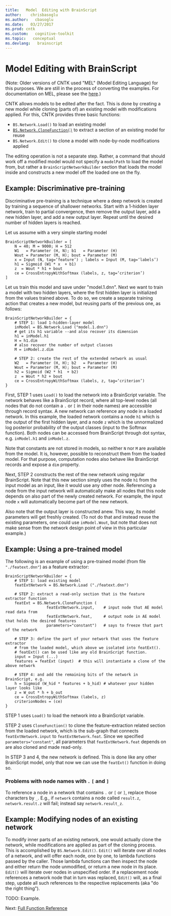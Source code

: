 ```yaml
---
title:   Model  Editing with BrainScript
author:    chrisbasoglu
ms.author:   cbasoglu
ms.date:   03/27/2017
ms.prod: cntk
ms.custom:   cognitive-toolkit
ms.topic:   conceptual
ms.devlang:   brainscript
---
```


# Model  Editing with BrainScript

(Note: Older versions of CNTK used "MEL" (Model Editing Language) for this purposes. We are still in the process of converting the examples. For documentation on MEL, please see the [here](https://github.com/Microsoft/CNTK/tree/release/latest/Documentation/Documents/Model%20Editing%20Language.md).)

CNTK allows models to be edited after the fact. This is done by creating a new model while cloning (parts of) an existing model with modifications applied. For this, CNTK provides three basic functions:

* `BS.Network.Load()` to load an existing model
* [`BS.Network.CloneFunction()`](./CloneFunction.md) to extract a section of an existing model for reuse
* `BS.Network.Edit()` to clone a model with node-by-node modifications applied

The editing operation is not a separate step. Rather, a command that should work off a modified model would not specify a `modelPath` to load the model from, but rather a `BrainScriptNetworkBuilder` section that loads the model inside and constructs a new model off the loaded one on the fly.

## Example: Discriminative pre-training

Discriminative pre-training is a technique where a deep network is created by training a sequence of shallower networks. Start with a 1-hidden layer network, train to partial convergence, then remove the output layer, add a new hidden layer, and add a new output layer. Repeat until the desired number of hidden layers is reached.

Let us assume with a very simple starting model

    BrainScriptNetworkBuilder = [
        N = 40; M = 9000; H = 512
        W1   = Parameter (H, N); b1   = Parameter (H)
        Wout = Parameter (M, H); bout = Parameter (M)
        x = Input (N, tag=‘feature’) ; labels = Input (M, tag=‘labels’)
        h1 = Sigmoid (W1 * x  + b1)
        z  = Wout * h1 + bout
        ce = CrossEntropyWithSoftmax (labels, z, tag=‘criterion’)
    ]

Let us train this model and save under "model.1.dnn". Next we want to train a model with two hidden layers, where the first hidden layer is initialized from the values trained above. To do so, we create a separate training action that creates a new model, but reusing parts of the previous one, as follows:

    BrainScriptNetworkBuilder = {
        # STEP 1: load 1-hidden-layer model
        inModel = BS.Network.Load ("model.1.dnn")
        # get its h1 variable --and also recover its dimension
        h1 = inModel.h1
        H = h1.dim
        # also recover the number of output classes
        M = inModel.z.dim

        # STEP 2: create the rest of the extended network as usual
        W2   = Parameter (H, H); b2   = Parameter (H)
        Wout = Parameter (M, H); bout = Parameter (M)
        h2 = Sigmoid (W2 * h1  + b2)
        z  = Wout * h2 + bout
        ce = CrossEntropyWithSoftmax (labels, z, tag=‘criterion’)
    }

First, STEP 1 uses `Load()` to load the network into a BrainScript variable. The network behaves like a BrainScript record, where all top-level nodes (all nodes that do not contain a `.` or `[` in their node names) are accessible through record syntax. A new network can reference any node in a loaded network. In this example, the loaded network contains a node `h1` which is the output of the first hidden layer, and a node `z` which is the unnormalized log posterior probability of the output classes (input to the Softmax function). Both nodes can be accessed from BrainScript through dot syntax, e.g. `inModel.h1` and `inModel.z`.

Note that constants are not stored in models, so neither `N` nor `M` are available from the model. It is, however, possible to reconstruct them from the loaded model. For that purpose, computation nodes also behave like BrainScript records and expose a `dim` property.

Next, STEP 2 constructs the rest of the new network using regular BrainScript. Note that this new section simply uses the node `h1` from the input model as an input, like it would use any other node. Referencing a node from the input network will automatically make all nodes that this node depends on also part of the newly created network. For example, the input node `x` will automatically become part of the new network.

Also note that the output layer is constructed anew. This way, its model parameters will get freshly created. (To not do that and instead reuse the existing parameters, one could use `inModel.Wout`, but note that does not make sense from the network design point of view in this particular example.)

## Example: Using a pre-trained model

The following is an example of using a pre-trained model (from file `"./featext.dnn"`) as a feature extractor:

    BrainScriptNetworkBuilder = {
        # STEP 1: load existing model
        featExtNetwork = BS.Network.Load ("./featext.dnn")

        # STEP 2: extract a read-only section that is the feature extractor function
        featExt = BS.Network.CloneFunction (
                      featExtNetwork.input,    # input node that AE model read data from
                      featExtNetwork.feat,     # output node in AE model that holds the desired features
                      parameters="constant")   # says to freeze that part of the network

        # STEP 3: define the part of your network that uses the feature extractor
        # from the loaded model, which above we isolated into featExt().
        # featExt() can be used like any old BrainScript function.
        input = Input (...)
        features = featExt (input)  # this will instantiate a clone of the above network

        # STEP 4: and add the remaining bits of the network in BrainScript, e.g.
        h = Sigmoid (W_hid * features + b_hid) # whatever your hidden layer looks like
        z = W_out * h + b_out
        ce = CrossEntropyWithSoftmax (labels, z)
        criterionNodes = (ce)
    }

STEP 1 uses `Load()` to load the network into a BrainScript variable.

STEP 2 uses `CloneFunction()` to clone the feature-extraction related section from the loaded network, which is the sub-graph that connects `featExtNetwork.input` to `featExtNetwork.feat`. Since we specified `parameters="constant"`, all parameters that `featExtNetwork.feat` depends on are also cloned and made read-only.

In STEP 3 and 4, the new network is defined. This is done like any other BrainScript model, only that now we can use the `featExt()` function in doing so.

### Problems with node names with `.` `[` and `]`
To reference a node in a network that contains `.` or `[` or `]`, replace those characters by `_`.
E.g., if `network` contains a node called `result.z`, `network.result.z` will fail;
instead say `network.result_z`.

## Example: Modifying nodes of an existing network

To modify inner parts of an existing network, one would actually clone the network, while modifications are applied as part of the cloning process. This is accomplished by `BS.Network.Edit()`. `Edit()` will iterate over all nodes of a network, and will offer each node, one by one, to lambda functions passed by the caller. Those lambda functions can then inspect the node and either return the node unmodified, or return a new node in its place. `Edit()` will iterate over nodes in unspecified order. If a replacement node references a network node that in turn was replaced, `Edit()` will, as a final step, update all such references to the respective replacements (aka "do the right thing").

TODO: Example.

Next: [Full Function Reference](./BrainScript-Full-Function-Reference.md)
